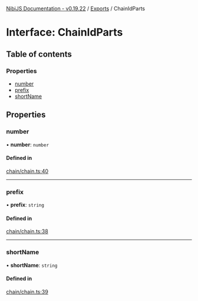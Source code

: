 [NibiJS Documentation - v0.19.22](../intro.md) / [Exports](../modules.md) / ChainIdParts

# Interface: ChainIdParts

## Table of contents

### Properties

- [number](ChainIdParts.md#number)
- [prefix](ChainIdParts.md#prefix)
- [shortName](ChainIdParts.md#shortname)

## Properties

### number

• **number**: `number`

#### Defined in

[chain/chain.ts:40](https://github.com/NibiruChain/ts-sdk/blob/e2c1f26/packages/nibijs/src/chain/chain.ts#L40)

___

### prefix

• **prefix**: `string`

#### Defined in

[chain/chain.ts:38](https://github.com/NibiruChain/ts-sdk/blob/e2c1f26/packages/nibijs/src/chain/chain.ts#L38)

___

### shortName

• **shortName**: `string`

#### Defined in

[chain/chain.ts:39](https://github.com/NibiruChain/ts-sdk/blob/e2c1f26/packages/nibijs/src/chain/chain.ts#L39)

